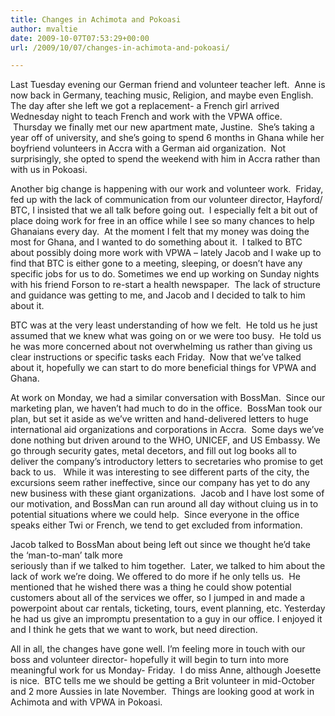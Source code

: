 ```yaml
---
title: Changes in Achimota and Pokoasi
author: mvaltie
date: 2009-10-07T07:53:29+00:00
url: /2009/10/07/changes-in-achimota-and-pokoasi/

---
```

Last Tuesday evening our German friend and volunteer teacher left.  Anne is now back in Germany, teaching music, Religion, and maybe even English.  The day after she left we got a replacement- a French girl arrived Wednesday night to teach French and work with the VPWA office.  Thursday we finally met our new apartment mate, Justine.  She’s taking a year off of university, and she’s going to spend 6 months in Ghana while her boyfriend volunteers in Accra with a German aid organization.  Not surprisingly, she opted to spend the weekend with him in Accra rather than with us in Pokoasi.

Another big change is happening with our work and volunteer work.  Friday, fed up with the lack of communication from our volunteer director, Hayford/ BTC, I insisted that we all talk before going out.  I especially felt a bit out of place doing work for free in an office while I see so many chances to help Ghanaians every day.  At the moment I felt that my money was doing the most for Ghana, and I wanted to do something about it.  I talked to BTC about possibly doing more work with VPWA – lately Jacob and I wake up to find that BTC is either gone to a meeting, sleeping, or doesn’t have any specific jobs for us to do. Sometimes we end up working on Sunday nights with his friend Forson to re-start a health newspaper.  The lack of structure and guidance was getting to me, and Jacob and I decided to talk to him about it.

BTC was at the very least understanding of how we felt.  He told us he just assumed that we knew what was going on or we were too busy.  He told us he was more concerned about not overwhelming us rather than giving us clear instructions or specific tasks each Friday.  Now that we’ve talked about it, hopefully we can start to do more beneficial things for VPWA and Ghana.

At work on Monday, we had a similar conversation with BossMan.  Since our marketing plan, we haven’t had much to do in the office.  BossMan took our plan, but set it aside as we’ve written and hand-delivered letters to huge international aid organizations and corporations in Accra.  Some days we’ve done nothing but driven around to the WHO, UNICEF, and US Embassy. We go through security gates, metal decetors, and fill out log books all to deliver the company’s introductory letters to secretaries who promise to get back to us.   While it was interesting to see different parts of the city, the excursions seem rather ineffective, since our company has yet to do any new business with these giant organizations.  Jacob and I have lost some of our motivation, and BossMan can run around all day without cluing us in to potential situations where we could help.  Since everyone in the office speaks either Twi or French, we tend to get excluded from information.

Jacob talked to BossMan about being left out since we thought he&#8217;d take the &#8216;man-to-man&#8217; talk more  
seriously than if we talked to him together.  Later, we talked to him about the lack of work we&#8217;re doing. We offered to do more if he only tells us.  He mentioned that he wished there was a thing he could show potential customers about all of the services we offer, so I jumped in and made a powerpoint about car rentals, ticketing, tours, event planning, etc. Yesterday he had us give an impromptu presentation to a guy in our office. I enjoyed it and I think he gets that we want to work, but need direction.

All in all, the changes have gone well. I’m feeling more in touch with our boss and volunteer director- hopefully it will begin to turn into more meaningful work for us Monday- Friday.  I do miss Anne, although Joesette is nice.  BTC tells me we should be getting a Brit volunteer in mid-October and 2 more Aussies in late November.  Things are looking good at work in Achimota and with VPWA in Pokoasi.